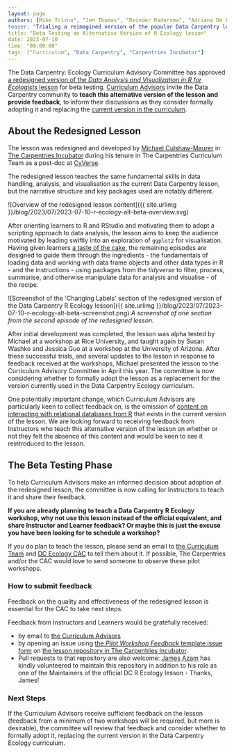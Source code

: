 ```yaml
---
layout: page
authors: [Mike Trizna", "Jen Thomas", "Reinder Radersma", "Adriana De Palma", "Sichong Peng", "Michael Culshaw-Maurer", "Toby Hodges", "Erin Becker"]
teaser: "Trialing a reimagined version of the popular Data Carpentry lesson: Data Analysis and Visualization in R for Ecologists."
title: "Beta Testing an Alternative Version of R Ecology lesson"
date: 2023-07-10
time: "09:00:00"
tags: ["Curriculum", "Data Carpentry", "Carpentries Incubator"]
---
```


The Data Carpentry: Ecology Curriculum Advisory Committee has approved 
[a redesigned version of the _Data Analysis and Visualization in R for Ecologists_ lesson][r-ecology-alt]
for beta testing.
[Curriculum Advisors][curriculum-advisors] invite the Data Carpentry community to 
**teach this alternative version of the lesson and provide feedback**,
to inform their discussions as they consider formally adopting it and replacing the [current version in the curriculum][r-ecology-current].


## About the Redesigned Lesson
The lesson was redesigned and developed by [Michael Culshaw-Maurer][mcm]
in [The Carpentries Incubator][incubator]
during his tenure in The Carpentries Curriculum Team
as a post-doc at [CyVerse][cyverse].

The redesigned lesson teaches the same fundamental skills in data handling, analysis, and visualisation
as the current Data Carpentry lesson,
but the narrative structure and key packages used are notably different.

![Overview of the redesigned lesson content]({{ site.urlimg }}/blog/2023/07/2023-07-10-r-ecology-alt-beta-overview.svg)

After orienting learners to R and RStudio 
and motivating them to adopt a scripting approach to data analysis,
the lesson aims to keep the audience motivated by
leading swiftly into an exploration of `ggplot2` for visualisation.
Having given learners [a taste of the cake][ccmcr19-keynote],
the remaining episodes are designed to guide them through 
the ingredients - the fundamentals of loading data and working with data frame objects and other data types in R -
and the instructions - using packages from the _tidyverse_ to filter, process, summarise, and otherwise manipulate data for analysis and visualise -
of the recipe.

![Screenshot of the 'Changing Labels' section of the redesigned version of the Data Carpentry R Ecology lesson]({{ site.urlimg }}/blog/2023/07/2023-07-10-r-ecology-alt-beta-screenshot.png)
_A screenshot of one section from the second episode of the redesigned lesson._

After initial development was completed, 
the lesson was alpha tested by Michael at a workshop at Rice University,
and taught again by Susan Washko and Jessica Guo at a workshop at the University of Arizona.
After these successful trials, and several updates to the lesson in response to feedback received at the workshops,
Michael presented the lesson to the Curriculum Advisory Committee in April this year.
The committee is now considering whether to formally adopt the lesson 
as a replacement for the version currently used in the Data Carpentry Ecology curriculum. 

One potentially important change, which Curriculum Advisors are particularly keen to collect feedback on,
is the omission of [content on interacting with relational databases from R][r-ecology-sql]
that exists in the current version of the lesson.
We are looking forward to receiving feedback from Instructors who teach this alternative version of the lesson
on whether or not they felt the absence of this content 
and would be keen to see it reintroduced to the lesson.


## The Beta Testing Phase
To help Curriculum Advisors make an informed decision about adoption of the redesigned lesson,
the committee is now calling for Instructors to teach it and share their feedback.

**If you are already planning to teach a Data Carpentry R Ecology workshop,
why not use this lesson instead of the official equivalent,
and share Instructor and Learner feedback?
Or maybe this is just the excuse you have been looking for to schedule a workshop?**

If you do plan to teach the lesson, 
please send an email to [the Curriculum Team](mailto:curriculum@carpentries.org) 
and [DC Ecology CAC](mailto:curriculum-advisors-ecology@lists.carpentries.org) 
to tell them about it.
If possible, The Carpentries and/or the CAC would love to send someone to observe these pilot workshops.

### How to submit feedback
Feedback on the quality and effectiveness of the redesigned lesson is essential for the CAC to take next steps.

Feedback from Instructors and Learners would be gratefully received: 

- by email to [the Curriculum Advisors](mailto:curriculum-advisors-ecology@lists.carpentries.org)
- by opening an issue using [the _Pilot Workshop Feedback_ template issue form][pilot-workshop-feedback-issue]
on [the lesson repository in The Carpentries Incubator][r-ecology-alt-repo].
- Pull requests to that repository are also welcome:
  [James Azam][james] has kindly volunteered to maintain this repository 
  in addition to his role as one of the Maintainers of the official DC R Ecology lesson - Thanks, James!

### Next Steps
If the Curriculum Advisors receive sufficient feedback on the lesson
(feedback from a minimum of two workshops will be required, but more is desirable),
the committee will review that feedback and consider whether to formally adopt it,
replacing the current version in the Data Carpentry Ecology curriculum.


[ccmcr19-keynote]: https://www.youtube.com/watch?v=fQ4t7p6ZXDg
[curriculum-advisors]: https://carpentries.org/curriculum-advisors/
[cyverse]: https://www.cyverse.org/
[incubator]: https://carpentries-incubator.org/
[james]: https://github.com/jamesmbaazam
[mcm]: https://www.michaelc-m.com/
[pilot-workshop-feedback-issue]: https://github.com/carpentries-incubator/R-ecology-lesson-alternative/issues/new?assignees=&labels=type%3Adiscussion&projects=&template=pilot_workshop_feedback.yml&title=%5BPilot+workshop+feedback%5D%3A+
[r-ecology-alt]: https://carpentries-incubator.github.io/R-ecology-lesson-alternative/
[r-ecology-alt-repo]: https://github.com/carpentries-incubator/R-ecology-lesson-alternative
[r-ecology-current]: https://datacarpentry.org/R-ecology-lesson
[r-ecology-sql]: https://datacarpentry.org/R-ecology-lesson/05-r-and-databases.html
